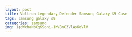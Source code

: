 ```yaml
---
layout: post
title: Voltron Legendary Defender Samsung Galaxy S9 Case
tags: samsung galaxy s9
categories: samsung
img: 1qcWxhaNbCqKSoni-1KVBnC3VlWp6oVlV
---
```

